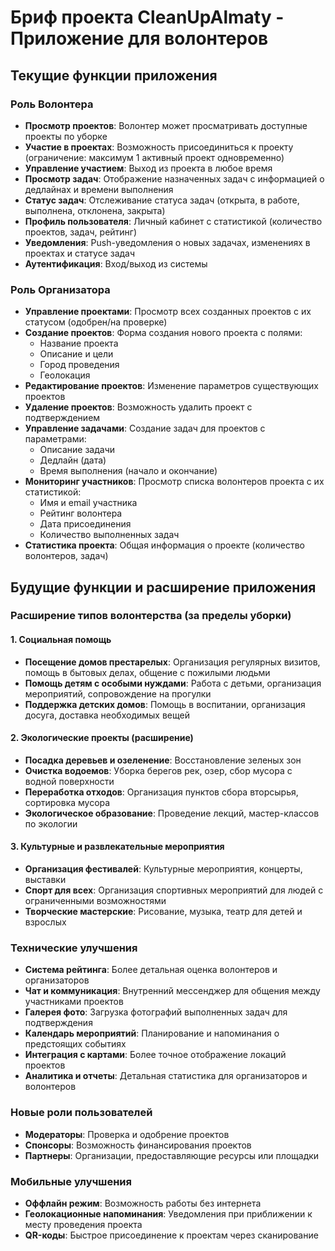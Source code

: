 # Бриф проекта CleanUpAlmaty - Приложение для волонтеров

## Текущие функции приложения

### Роль Волонтера
- **Просмотр проектов**: Волонтер может просматривать доступные проекты по уборке
- **Участие в проектах**: Возможность присоединиться к проекту (ограничение: максимум 1 активный проект одновременно)
- **Управление участием**: Выход из проекта в любое время
- **Просмотр задач**: Отображение назначенных задач с информацией о дедлайнах и времени выполнения
- **Статус задач**: Отслеживание статуса задач (открыта, в работе, выполнена, отклонена, закрыта)
- **Профиль пользователя**: Личный кабинет с статистикой (количество проектов, задач, рейтинг)
- **Уведомления**: Push-уведомления о новых задачах, изменениях в проектах и статусе задач
- **Аутентификация**: Вход/выход из системы

### Роль Организатора
- **Управление проектами**: Просмотр всех созданных проектов с их статусом (одобрен/на проверке)
- **Создание проектов**: Форма создания нового проекта с полями:
  - Название проекта
  - Описание и цели
  - Город проведения
  - Геолокация
- **Редактирование проектов**: Изменение параметров существующих проектов
- **Удаление проектов**: Возможность удалить проект с подтверждением
- **Управление задачами**: Создание задач для проектов с параметрами:
  - Описание задачи
  - Дедлайн (дата)
  - Время выполнения (начало и окончание)
- **Мониторинг участников**: Просмотр списка волонтеров проекта с их статистикой:
  - Имя и email участника
  - Рейтинг волонтера
  - Дата присоединения
  - Количество выполненных задач
- **Статистика проекта**: Общая информация о проекте (количество волонтеров, задач)

## Будущие функции и расширение приложения

### Расширение типов волонтерства (за пределы уборки)

#### 1. Социальная помощь
- **Посещение домов престарелых**: Организация регулярных визитов, помощь в бытовых делах, общение с пожилыми людьми
- **Помощь детям с особыми нуждами**: Работа с детьми, организация мероприятий, сопровождение на прогулки
- **Поддержка детских домов**: Помощь в воспитании, организация досуга, доставка необходимых вещей

#### 2. Экологические проекты (расширение)
- **Посадка деревьев и озеленение**: Восстановление зеленых зон
- **Очистка водоемов**: Уборка берегов рек, озер, сбор мусора с водной поверхности
- **Переработка отходов**: Организация пунктов сбора вторсырья, сортировка мусора
- **Экологическое образование**: Проведение лекций, мастер-классов по экологии

#### 3. Культурные и развлекательные мероприятия
- **Организация фестивалей**: Культурные мероприятия, концерты, выставки
- **Спорт для всех**: Организация спортивных мероприятий для людей с ограниченными возможностями
- **Творческие мастерские**: Рисование, музыка, театр для детей и взрослых

### Технические улучшения
- **Система рейтинга**: Более детальная оценка волонтеров и организаторов
- **Чат и коммуникация**: Внутренний мессенджер для общения между участниками проектов
- **Галерея фото**: Загрузка фотографий выполненных задач для подтверждения
- **Календарь мероприятий**: Планирование и напоминания о предстоящих событиях
- **Интеграция с картами**: Более точное отображение локаций проектов
- **Аналитика и отчеты**: Детальная статистика для организаторов и волонтеров

### Новые роли пользователей
- **Модераторы**: Проверка и одобрение проектов
- **Спонсоры**: Возможность финансирования проектов
- **Партнеры**: Организации, предоставляющие ресурсы или площадки

### Мобильные улучшения
- **Оффлайн режим**: Возможность работы без интернета
- **Геолокационные напоминания**: Уведомления при приближении к месту проведения проекта
- **QR-коды**: Быстрое присоединение к проектам через сканирование
